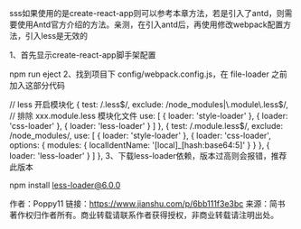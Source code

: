sss如果使用的是create-react-app则可以参考本章方法，若是引入了antd，则需要使用Antd官方介绍的方法。亲测，在引入antd后，再使用修改webpack配置方法，引入less是无效的

1、首先显示create-react-app脚手架配置

npm run eject
2、找到项目下 config/webpack.config.js，在 file-loader 之前加入这部分代码

// less 开启模块化
{
  test: /\.less$/,
  exclude: /node_modules|\.module\.less$/,  // 排除 xxx.module.less 模块化文件
  use: [
    {
      loader: 'style-loader'
    },
    {
      loader: 'css-loader'
    },
    {
      loader: 'less-loader'
    }
  ]
},
{
  test: /\.module\.less$/,
  exclude: /node_modules/,
  use: [
    {
      loader: 'style-loader'
    },
    {
      loader: 'css-loader',
      options: {
        modules: {
          localIdentName: '[local]_[hash:base64:5]'
        }
      }
    },
    {
      loader: 'less-loader'
    }
  ]
},
3、下载less-loader依赖，版本过高则会报错，推荐此版本


npm install less-loader@6.0.0

作者：Poppy11
链接：https://www.jianshu.com/p/6bb111f3e3bc
来源：简书
著作权归作者所有。商业转载请联系作者获得授权，非商业转载请注明出处。